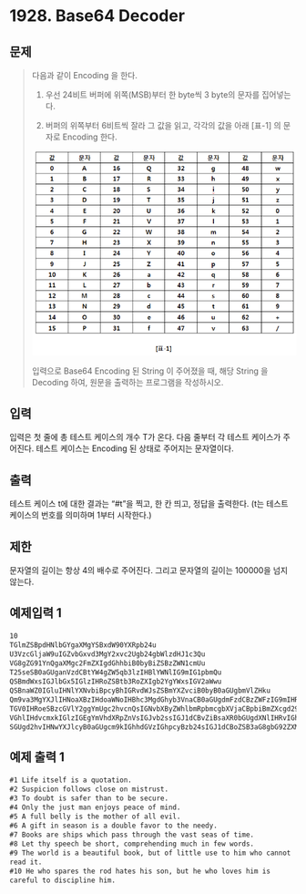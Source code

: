 # 1928. Base64 Decoder
## 문제
> 다음과 같이 Encoding 을 한다.
>
> 1. 우선 24비트 버퍼에 위쪽(MSB)부터 한 byte씩 3 byte의 문자를 집어넣는다.
>
> 2. 버퍼의 위쪽부터 6비트씩 잘라 그 값을 읽고, 각각의 값을 아래 [표-1] 의 문자로 Encoding 한다.
> 
>![img.png](img.png)
> 
> 입력으로 Base64 Encoding 된 String 이 주어졌을 때, 해당 String 을 Decoding 하여, 원문을 출력하는 프로그램을 작성하시오.
## 입력
입력은 첫 줄에 총 테스트 케이스의 개수 T가 온다.
다음 줄부터 각 테스트 케이스가 주어진다.
테스트 케이스는 Encoding 된 상태로 주어지는 문자열이다.
## 출력
테스트 케이스 t에 대한 결과는 “#t”을 찍고, 한 칸 띄고, 정답을 출력한다.
(t는 테스트 케이스의 번호를 의미하며 1부터 시작한다.)
## 제한
문자열의 길이는 항상 4의 배수로 주어진다.
그리고 문자열의 길이는 100000을 넘지 않는다.
## 예제입력 1
```
10
TGlmZSBpdHNlbGYgaXMgYSBxdW90YXRpb24u
U3VzcGljaW9uIGZvbGxvd3MgY2xvc2Ugb24gbWlzdHJ1c3Qu
VG8gZG91YnQgaXMgc2FmZXIgdGhhbiB0byBiZSBzZWN1cmUu
T25seSB0aGUganVzdCBtYW4gZW5qb3lzIHBlYWNlIG9mIG1pbmQu
QSBmdWxsIGJlbGx5IGlzIHRoZSBtb3RoZXIgb2YgYWxsIGV2aWwu
QSBnaWZ0IGluIHNlYXNvbiBpcyBhIGRvdWJsZSBmYXZvciB0byB0aGUgbmVlZHku
Qm9va3MgYXJlIHNoaXBzIHdoaWNoIHBhc3MgdGhyb3VnaCB0aGUgdmFzdCBzZWFzIG9mIHRpbWUu
TGV0IHRoeSBzcGVlY2ggYmUgc2hvcnQsIGNvbXByZWhlbmRpbmcgbXVjaCBpbiBmZXcgd29yZHMu
VGhlIHdvcmxkIGlzIGEgYmVhdXRpZnVsIGJvb2ssIGJ1dCBvZiBsaXR0bGUgdXNlIHRvIGhpbSB3aG8gY2Fubm90IHJlYWQgaXQu
SGUgd2hvIHNwYXJlcyB0aGUgcm9kIGhhdGVzIGhpcyBzb24sIGJ1dCBoZSB3aG8gbG92ZXMgaGltIGlzIGNhcmVmdWwgdG8gZGlzY2lwbGluZSBoaW0u
```
## 예제 출력 1
```
#1 Life itself is a quotation.
#2 Suspicion follows close on mistrust.
#3 To doubt is safer than to be secure.
#4 Only the just man enjoys peace of mind.
#5 A full belly is the mother of all evil.
#6 A gift in season is a double favor to the needy.
#7 Books are ships which pass through the vast seas of time.
#8 Let thy speech be short, comprehending much in few words.
#9 The world is a beautiful book, but of little use to him who cannot read it.
#10 He who spares the rod hates his son, but he who loves him is careful to discipline him.
```